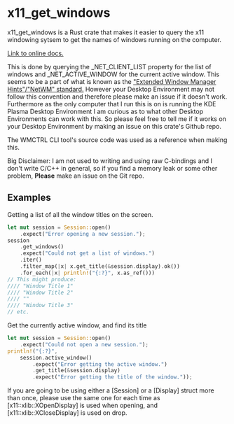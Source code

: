 # x11_get_windows

x11_get_windows is a Rust crate that makes it easier to query the x11 windowing sytsem
to get the names of windows running on the computer.

[Link to online docs.](https://hirunya.github.io/docs/x11_get_windows/x11_get_windows/)

This is done by querying the _NET_CLIENT_LIST property for the list of windows
and _NET_ACTIVE_WINDOW for the current active window.
This seems to be a part of what is known as the
["Extended Window Manager Hints"/"NetWM" standard.](https://en.wikipedia.org/wiki/Extended_Window_Manager_Hints)
However your Desktop Environment may not follow this convention and therefore
please make an issue if it doesn't work.
Furthermore as the only computer that I run this is on is running the KDE Plasma Desktop Environment
I am curious as to what other Desktop Environments can work with this.
So please feel free to tell me if it works on your Desktop Environment by making an
issue on this crate's Github repo.

The WMCTRL CLI tool's source code was used as a reference when making this.

Big Disclaimer: I am not used to writing and using raw C-bindings
and I don't write C/C++ in general,
so if you find a memory leak or some other problem,
**Please** make an issue on the Git repo.

## Examples
Getting a list of all the window titles on the screen.
```rust
let mut session = Session::open()
    .expect("Error opening a new session.");
session
    .get_windows()
    .expect("Could not get a list of windows.")
    .iter()
    .filter_map(|x| x.get_title(&session.display).ok())
    .for_each(|x| println!("{:?}", x.as_ref()))
// This might produce:
//// "Window Title 1"
//// "Window Title 2"
//// ""
//// "Window Title 3"
// etc.
```
Get the currently active window, and find its title
```rust
let mut session = Session::open()
    .expect("Could not open a new session.");
println!("{:?}",
    session.active_window()
        .expect("Error getting the active window.")
        .get_title(&session.display)
        .expect("Error getting the title of the window."));
```

If you are going to be using either a [Session] or a [Display] struct more than once,
please use the same one for each time as [x11::xlib::XOpenDisplay] is used when opening,
and [x11::xlib::XCloseDisplay] is used on drop.
